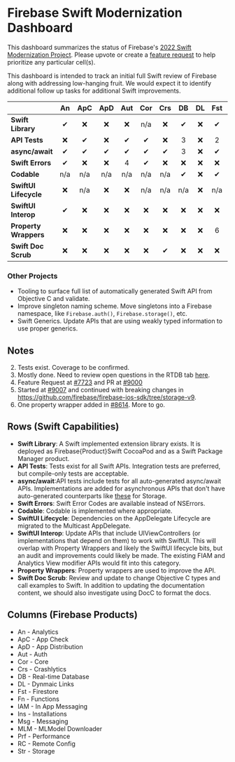 # Firebase Swift Modernization Dashboard

This dashboard summarizes the status of Firebase's [2022 Swift Modernization Project](ROADMAP.md).
Please upvote or create a [feature request](https://github.com/firebase/firebase-ios-sdk/issues)
to help prioritize any particular cell(s).

This dashboard is intended to track an initial full Swift review of Firebase along with addressing low-hanging fruit. We would expect it to identify additional follow up
tasks for additional Swift improvements.

|                       | An     | ApC    | ApD    | Aut    | Cor    | Crs    | DB     | DL     | Fst    | Fn     | IAM    | Ins    | Msg    | MLM    | Prf    | RC     |    Str |
|   :---                | :----: | :----: | :----: | :----: | :----: | :----: | :----: | :----: | :----: | :----: | :----: | :----: | :----: | :----: | :----: | :----: | :----: |
| **Swift Library**     |   ✔    | ❌     |❌     | ❌     | n/a     | ❌      |  ✔     | ❌     |  ✔    | ✔      |  ✔     | ❌    | ❌     | ✔      | ❌        |  ✔        | ✔     |
| **API Tests**         |  ❌    |  ✔     |❌     | ✔      | ✔       | ❌     | 3      | ❌      | 2     |  ✔     | 2      | ✔      | ✔     | 2      | ❌        |  ✔      | ✔    |
| **async/await**       |  ✔    |  ✔      |✔     | ✔      |  ✔      | ✔      | 3     | ❌      |  ✔     |  ✔     | ✔      | ✔     | ✔        | ❌      | ✔      |  ✔     | ✔    |
| **Swift Errors**      |  ✔    | ❌     |❌     | 4      | ✔       | ❌      | ❌      | ❌     | ❌    | ❌     | ❌     | ❌      | ❌     | ✔      | ✔     |  ❌   | 5   |
| **Codable**           |  n/a   | n/a   |n/a    | n/a     | n/a    |n/a     |  ✔     | ❌      |  ✔     | ✔      | n/a     | n/a   | ❌     | n/a    | n/a    |   ✔  |n/a   |
| **SwiftUI Lifecycle** |  ❌    | n/a    |❌     | ❌     | n/a    |n/a     | n/a      | ❌    | n/a    | n/a     | n/a    | n/a   | ❌     | n/a    | n/a    | n/a   |n/a  |
| **SwiftUI Interop**   |   ✔    | ❌     |❌     | ❌     | ❌     |❌      | ❌      | ❌     | ❌    | ❌     | ✔      | ❌    | ❌     | ❌    | ❌     | ❌    |n/a  |
| **Property Wrappers** |  ❌    | ❌     |❌     | ❌     | ❌     | ❌     | ❌      | ❌     | 6     | ❌     | ❌     | ❌    | ❌     | ❌    | ❌     | ❌   |❌    |
| **Swift Doc Scrub**   |  ❌    | ❌     |❌     | ❌     | ❌     | ✔     | ❌      | ❌     |  ❌   | ❌     | ❌     | ❌    | ❌     | ❌    | ❌     | ❌   |❌    |

### Other Projects
- Tooling to surface full list of automatically generated Swift API from Objective C and validate.
- Improve singleton naming scheme. Move singletons into a Firebase namespace, like `Firebase.auth()`, `Firebase.storage()`, etc.
- Swift Generics. Update APIs that are using weakly typed information to use proper generics.

## Notes
2. Tests exist. Coverage to be confirmed.
3. Mostly done. Need to review open questions in the RTDB tab [here](https://docs.google.com/spreadsheets/d/1HS4iJBtTHA9E01VrcsiVn_GVOa7KOCcn5LNw3sWlGoU/edit#gid=75586175).
4. Feature Request at [#7723](https://github.com/firebase/firebase-ios-sdk/pull/7723) and PR at [#9000](https://github.com/firebase/firebase-ios-sdk/pull/9000)
5. Started at [#9007](https://github.com/firebase/firebase-ios-sdk/pull/9007) and continued with breaking changes in https://github.com/firebase/firebase-ios-sdk/tree/storage-v9.
6. One property wrapper added in [#8614](https://github.com/firebase/firebase-ios-sdk/pull/8614). More to go.

## Rows (Swift Capabilities)
* **Swift Library**: A Swift implemented extension library exists. It is deployed as Firebase{Product}Swift CocoaPod and as a Swift Package Manager product.
* **API Tests**: Tests exist for all Swift APIs. Integration tests are preferred, but compile-only tests are acceptable.
* **async/await**:API tests include tests for all auto-generated async/await APIs. Implementations are added for
asynchronous APIs that don't have auto-generated counterparts like
[these](https://github.com/firebase/firebase-ios-sdk/blob/master/FirebaseStorageSwift/Tests/Integration/StorageAsyncAwait.swift)
for Storage.
* **Swift Errors**: Swift Error Codes are available instead of NSErrors.
* **Codable**: Codable is implemented where appropriate.
* **SwiftUI Lifecycle**: Dependencies on the AppDelegate Lifecycle are migrated to the Multicast AppDelegate.
* **SwiftUI Interop**: Update APIs that include UIViewControllers (or implementations that depend on them) to work with SwiftUI. This will overlap with
Property Wrappers and likely the SwiftUI lifecycle bits, but an audit and improvements could likely be made. The existing FIAM and Analytics View modifier
APIs would fit into this category.
* **Property Wrappers**: Property wrappers are used to improve the API.
* **Swift Doc Scrub**: Review and update to change Objective C types and call examples to Swift. In addition to updating the documentation content, we
should also investigate using DocC to format the docs.

## Columns (Firebase Products)
* An - Analytics
* ApC - App Check
* ApD - App Distribution
* Aut - Auth
* Cor - Core
* Crs - Crashlytics
* DB - Real-time Database
* DL - Dynmaic Links
* Fst - Firestore
* Fn - Functions
* IAM - In App Messaging
* Ins - Installations
* Msg - Messaging
* MLM - MLModel Downloader
* Prf - Performance
* RC - Remote Config
* Str - Storage
